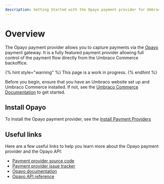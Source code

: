 ```yaml
---
description: Getting Started with the Opayo payment provider for Umbraco Commerce
---
```


# Overview

The Opayo payment provider allows you to capture payments via the [Opayo](https://www.elavon.co.uk/) payment gateway. It is a fully featured payment provider allowing full control of the payment flow directly from the Umbraco Commerce backoffice.

{% hint style="warning" %}
This page is a work in progress.
{% endhint %}

Before you begin, ensure that you have an Umbraco website set up and Umbraco Commerce installed. If not, see the [Umbraco Commerce Documentation](https://docs.umbraco.com/umbraco-commerce/) to get started.

## Install Opayo

To Install the Opayo payment provider, see the [Install Payment Providers](../install-payment-providers.md)

## Useful links

Here are a few useful links to help you learn more about the Opayo payment provider and the Opayo API:

* [Payment provider source code](https://github.com/umbraco/Umbraco.Commerce.PaymentProviders.Opayo)
* [Payment provider issue tracker](https://github.com/umbraco/Umbraco.Commerce.Issues/issues)
* [Opayo documentation](https://developer-eu.elavon.com/docs/opayo)
* [Opayo API reference](https://developer-eu.elavon.com/docs/opayo/spec/api-reference)
